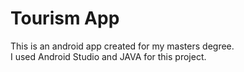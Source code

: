 # Tourism App

This is an android app created for my masters degree.
<br>I used Android Studio and JAVA for this project.
